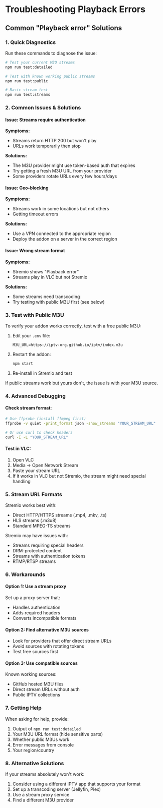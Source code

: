 # Troubleshooting Playback Errors

## Common "Playback error" Solutions

### 1. Quick Diagnostics

Run these commands to diagnose the issue:

```bash
# Test your current M3U streams
npm run test:detailed

# Test with known working public streams
npm run test:public

# Basic stream test
npm run test:streams
```

### 2. Common Issues & Solutions

#### Issue: Streams require authentication
**Symptoms:** 
- Streams return HTTP 200 but won't play
- URLs work temporarily then stop

**Solutions:**
- The M3U provider might use token-based auth that expires
- Try getting a fresh M3U URL from your provider
- Some providers rotate URLs every few hours/days

#### Issue: Geo-blocking
**Symptoms:**
- Streams work in some locations but not others
- Getting timeout errors

**Solutions:**
- Use a VPN connected to the appropriate region
- Deploy the addon on a server in the correct region

#### Issue: Wrong stream format
**Symptoms:**
- Stremio shows "Playback error"
- Streams play in VLC but not Stremio

**Solutions:**
- Some streams need transcoding
- Try testing with public M3U first (see below)

### 3. Test with Public M3U

To verify your addon works correctly, test with a free public M3U:

1. Edit your `.env` file:
   ```
   M3U_URL=https://iptv-org.github.io/iptv/index.m3u
   ```

2. Restart the addon:
   ```bash
   npm start
   ```

3. Re-install in Stremio and test

If public streams work but yours don't, the issue is with your M3U source.

### 4. Advanced Debugging

#### Check stream format:
```bash
# Use ffprobe (install ffmpeg first)
ffprobe -v quiet -print_format json -show_streams "YOUR_STREAM_URL"

# Or use curl to check headers
curl -I -L "YOUR_STREAM_URL"
```

#### Test in VLC:
1. Open VLC
2. Media → Open Network Stream
3. Paste your stream URL
4. If it works in VLC but not Stremio, the stream might need special handling

### 5. Stream URL Formats

Stremio works best with:
- Direct HTTP/HTTPS streams (.mp4, .mkv, .ts)
- HLS streams (.m3u8)
- Standard MPEG-TS streams

Stremio may have issues with:
- Streams requiring special headers
- DRM-protected content
- Streams with authentication tokens
- RTMP/RTSP streams

### 6. Workarounds

#### Option 1: Use a stream proxy
Set up a proxy server that:
- Handles authentication
- Adds required headers
- Converts incompatible formats

#### Option 2: Find alternative M3U sources
- Look for providers that offer direct stream URLs
- Avoid sources with rotating tokens
- Test free sources first

#### Option 3: Use compatible sources
Known working sources:
- GitHub hosted M3U files
- Direct stream URLs without auth
- Public IPTV collections

### 7. Getting Help

When asking for help, provide:
1. Output of `npm run test:detailed`
2. Your M3U URL format (hide sensitive parts)
3. Whether public M3Us work
4. Error messages from console
5. Your region/country

### 8. Alternative Solutions

If your streams absolutely won't work:
1. Consider using a different IPTV app that supports your format
2. Set up a transcoding server (Jellyfin, Plex)
3. Use a stream proxy service
4. Find a different M3U provider 